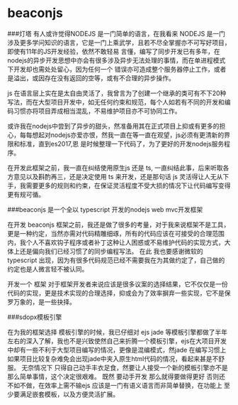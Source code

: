 # beaconjs
###灯塔
有人或许觉得NODEJS 是一门简单的语言，在我看来 NODEJS 是一门涉及更多学问知识的语言，它是一门上乘武学，且若不尽全掌握亦不可写好项目，即使有11年的JS开发经验，依然不敢轻易
言懂，编写了同步开发已有多年，在nodejs的异步开发思想中亦会有很多涉及异步无法处理的事情，而在单进程模式下开发却也需处处留心，因为任何一个
错误亦可造成整个服务器停止工作，或者是溢出，或因存在没有返回的空等，或有不合理的异步操作。

js 在语言层上实在是太自由灵活了，我曾言为了创建一个继承的类可有不下20种写法，而在大型项目开发中，如无任何约束和规范，每个人如若有不同的开发和编码习惯亦将项目弄成相当混乱，不易维护项目亦不可协同工作。

或许我在nodejs中尝到了异步的甜头，然准备用其在正式项目上抑或有更多的担心，每每想起对nodejs亦爱亦恨，然我一直在等一直在观望，js必须有更清新的界限和标准，直到es2017,恩 是时候整理一下代码了，为了更好的开发nodejs服务程序。

在开发此框架之前，我一直在纠结使用原生js 还是 ts, 一直纠结此事，后来听取各方意见以及斟酌再三，还是决定使用 ts 来开发，还是那句话 js 灵活得让人无从下手，我需要更多的规则和约束，在保证灵活程度不受大损的情况下让代码编写变得更有规可循。

###beaconjs 是一个全以 typescript 开发的nodejs web mvc开发框架

在开发 beaconjs 框架之前，我还是做了很多的考量，对于我来说框架不是工具，更是一种约定，当然亦需对代码精雕细琢，所有的代码应该在可接受的合理范围内，我个人不喜欢钩子程序或者补丁这种让人困惑或不易维护代码的实现方式，大体上还是偏向我们已经习惯了的同步编程写法。
在此 我也要感谢微软的 typescript 出现，因为有很多代码规范已经不需要我在为其做约定了，自己做的约定也是人微言轻不被认同。

开发一个 框架 对于框架开发者来说应该是很多议案的选择结果，它不仅仅是一份代码的实现，更是技术实现的合理选择，抑或会为了效率摒弃一些实现，它不是保罗万象的，是一些抉择。

###sdopx模板引擎

在为我的框架选择 模板引擎的时候，我已仔细对 ejs jade 等模板引擎都做了半年左右的深入了解，我也不是兴致使然自己来折腾一个模板引擎，ejs在大项目开发中却有一些不利于大型项目编写的情况，更像是混编模式，然jade 在编写习惯上如果项目比较复杂难免会出现jade中夹入原生html代码的情况，看起来甚是不舒服。
无奈情况下 只得自己动手丰衣足食，然要让人接受一个新的模板引擎亦不是那么简单事情，这个决定很艰难。
既然 要动手开发 那么就得要做得更好 否则还不如不做，在效率上需不输ejs 应该是一门有语义语言而非简单替换，在功能上 至少要满足嵌套模板，以及方便灵活扩展。



